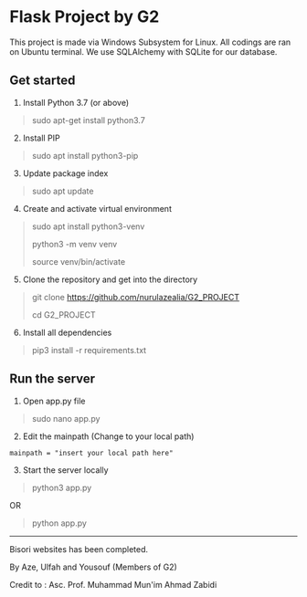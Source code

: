 # Flask Project by G2

This project is made via Windows Subsystem for Linux. All codings are ran on Ubuntu terminal. 
We use SQLAlchemy with SQLite for our database. 

## Get started

1. Install Python 3.7 (or above)
> sudo apt-get install python3.7

2. Install PIP
> sudo apt install python3-pip

3. Update package index
> sudo apt update

4. Create and activate virtual environment
> sudo apt install python3-venv
> 
> python3 -m venv venv
> 
> source venv/bin/activate

5. Clone the repository and get into the directory
> git clone https://github.com/nurulazealia/G2_PROJECT
> 
> cd G2_PROJECT

6. Install all dependencies
> pip3 install -r requirements.txt


## Run the server

1. Open app.py file
> sudo nano app.py

2. Edit the mainpath (Change to your local path)
```
mainpath = "insert your local path here"
```

3. Start the server locally
> python3 app.py

OR 

> python app.py

-----------

Bisori websites has been completed.

By Aze, Ulfah and Yousouf (Members of G2)

Credit to : Asc. Prof. Muhammad Mun'im Ahmad Zabidi
